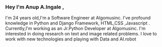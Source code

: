
### Hey I'm Anup A.Ingale ,

I'm 24 years old,I'm a Software Engineer at Algomusinc. 
I've profound knowledge in Python and Django Framework, HTML,CSS ,Javascript . 
Currently,I'm working as an Jr.Python Developer at Algomusinc. 
I'm interested in doing research on text and image related problems. 
I love to work with new technologies and playing with Data and AI.robot 



